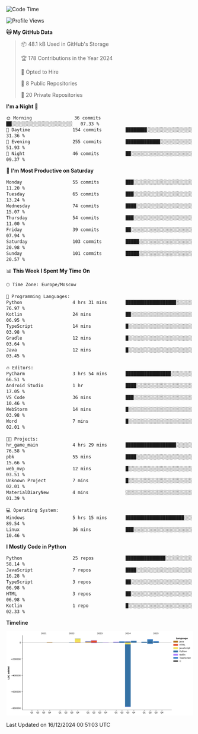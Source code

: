 <!--START_SECTION:waka-->
![Code Time](http://img.shields.io/badge/Code%20Time-566%20hrs%2018%20mins-blue)

![Profile Views](http://img.shields.io/badge/Profile%20Views-3-blue)

**🐱 My GitHub Data** 

> 📦 48.1 kB Used in GitHub's Storage 
 > 
> 🏆 178 Contributions in the Year 2024
 > 
> 💼 Opted to Hire
 > 
> 📜 8 Public Repositories 
 > 
> 🔑 20 Private Repositories 
 > 
**I'm a Night 🦉** 

```text
🌞 Morning                36 commits          ██░░░░░░░░░░░░░░░░░░░░░░░   07.33 % 
🌆 Daytime                154 commits         ████████░░░░░░░░░░░░░░░░░   31.36 % 
🌃 Evening                255 commits         █████████████░░░░░░░░░░░░   51.93 % 
🌙 Night                  46 commits          ██░░░░░░░░░░░░░░░░░░░░░░░   09.37 % 
```
📅 **I'm Most Productive on Saturday** 

```text
Monday                   55 commits          ███░░░░░░░░░░░░░░░░░░░░░░   11.20 % 
Tuesday                  65 commits          ███░░░░░░░░░░░░░░░░░░░░░░   13.24 % 
Wednesday                74 commits          ████░░░░░░░░░░░░░░░░░░░░░   15.07 % 
Thursday                 54 commits          ███░░░░░░░░░░░░░░░░░░░░░░   11.00 % 
Friday                   39 commits          ██░░░░░░░░░░░░░░░░░░░░░░░   07.94 % 
Saturday                 103 commits         █████░░░░░░░░░░░░░░░░░░░░   20.98 % 
Sunday                   101 commits         █████░░░░░░░░░░░░░░░░░░░░   20.57 % 
```


📊 **This Week I Spent My Time On** 

```text
🕑︎ Time Zone: Europe/Moscow

💬 Programming Languages: 
Python                   4 hrs 31 mins       ███████████████████░░░░░░   76.97 % 
Kotlin                   24 mins             ██░░░░░░░░░░░░░░░░░░░░░░░   06.95 % 
TypeScript               14 mins             █░░░░░░░░░░░░░░░░░░░░░░░░   03.98 % 
Gradle                   12 mins             █░░░░░░░░░░░░░░░░░░░░░░░░   03.64 % 
Java                     12 mins             █░░░░░░░░░░░░░░░░░░░░░░░░   03.45 % 

🔥 Editors: 
PyCharm                  3 hrs 54 mins       █████████████████░░░░░░░░   66.51 % 
Android Studio           1 hr                ████░░░░░░░░░░░░░░░░░░░░░   17.05 % 
VS Code                  36 mins             ███░░░░░░░░░░░░░░░░░░░░░░   10.46 % 
WebStorm                 14 mins             █░░░░░░░░░░░░░░░░░░░░░░░░   03.98 % 
Word                     7 mins              █░░░░░░░░░░░░░░░░░░░░░░░░   02.01 % 

🐱‍💻 Projects: 
hr_game_main             4 hrs 29 mins       ███████████████████░░░░░░   76.58 % 
pbk                      55 mins             ████░░░░░░░░░░░░░░░░░░░░░   15.66 % 
web_mvp                  12 mins             █░░░░░░░░░░░░░░░░░░░░░░░░   03.51 % 
Unknown Project          7 mins              █░░░░░░░░░░░░░░░░░░░░░░░░   02.01 % 
MaterialDiaryNew         4 mins              ░░░░░░░░░░░░░░░░░░░░░░░░░   01.39 % 

💻 Operating System: 
Windows                  5 hrs 15 mins       ██████████████████████░░░   89.54 % 
Linux                    36 mins             ███░░░░░░░░░░░░░░░░░░░░░░   10.46 % 
```

**I Mostly Code in Python** 

```text
Python                   25 repos            ███████████████░░░░░░░░░░   58.14 % 
JavaScript               7 repos             ████░░░░░░░░░░░░░░░░░░░░░   16.28 % 
TypeScript               3 repos             ██░░░░░░░░░░░░░░░░░░░░░░░   06.98 % 
HTML                     3 repos             ██░░░░░░░░░░░░░░░░░░░░░░░   06.98 % 
Kotlin                   1 repo              █░░░░░░░░░░░░░░░░░░░░░░░░   02.33 % 
```



**Timeline**

![Lines of Code chart](https://raw.githubusercontent.com/adlemx/adlemx/main/assets/bar_graph.png)


 Last Updated on 16/12/2024 00:51:03 UTC
<!--END_SECTION:waka-->
